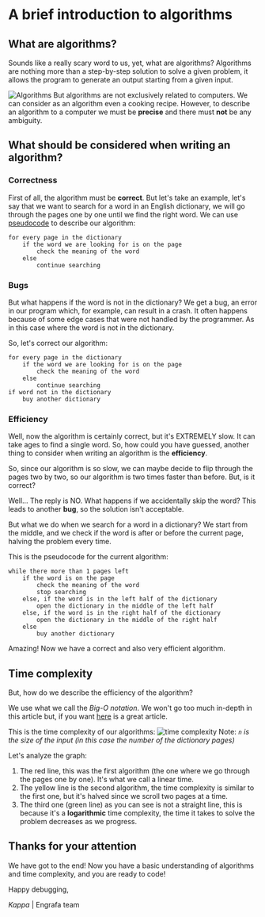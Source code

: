 # A brief introduction to algorithms

## What are algorithms?

Sounds like a really scary word to us, yet, what are algorithms?
Algorithms are nothing more than a step-by-step solution to solve a given problem, it allows the program to generate an output starting from a given input.

![Algorithms](https://s3.ap-south-1.amazonaws.com/afteracademy-server-uploads/time-and-space-complexity-analysis-of-algorithm-flow-of-algorithm-3df63a24cb959397.png)
But algorithms are not exclusively related to computers. We can consider as an algorithm even a cooking recipe.
However, to describe an algorithm to a computer we must be **precise** and there must **not** be any ambiguity.

## What should be considered when writing an algorithm?

### Correctness

First of all, the algorithm must be **correct**.
But let's take an example, let's say that we want to search for a word in an English dictionary, we will go through the pages one by one until we find the right word. 
We can use [pseudocode](https://en.wikipedia.org/wiki/Pseudocode) to describe our algorithm:
```
for every page in the dictionary
	if the word we are looking for is on the page
		check the meaning of the word
	else
		continue searching
```

### Bugs

But what happens if the word is not in the dictionary?
We get a bug, an error in our program which, for example, can result in a crash. 
It often happens because of some edge cases that were not handled by the programmer. As in this case where the word is not in the dictionary.

So, let's correct our algorithm:
```
for every page in the dictionary
	if the word we are looking for is on the page
		check the meaning of the word
	else
		continue searching
if word not in the dictionary
	buy another dictionary
```

### Efficiency

Well, now the algorithm is certainly correct, but it's EXTREMELY slow. It can take ages to find a single word.
So, how could you have guessed, another thing to consider when writing an algorithm is the **efficiency**.

So, since our algorithm is so slow, we can maybe decide to flip through the pages two by two, so our algorithm is two times faster than before.
But, is it correct?

Well... The reply is NO.
What happens if we accidentally skip the word? This leads to another **bug**, so the solution isn't acceptable.

But what we do when we search for a word in a dictionary?
We start from the middle, and we check if the word is after or before the current page, halving the problem every time.

This is the pseudocode for the current algorithm:
```
while there more than 1 pages left
	if the word is on the page
		check the meaning of the word
		stop searching
	else, if the word is in the left half of the dictionary
		open the dictionary in the middle of the left half
	else, if the word is in the right half of the dictionary
		open the dictionary in the middle of the right half
	else
		buy another dictionary
```

Amazing! Now we have a correct and also very efficient algorithm.

## Time complexity

But, how do we describe the efficiency of the algorithm?

We use what we call the *Big-O notation*. 
We won't go too much in-depth in this article but, if you want [here](https://www.freecodecamp.org/news/big-o-notation-why-it-matters-and-why-it-doesnt-1674cfa8a23c/) is a great article.

This is the time complexity of our algorithms:
![time complexity](https://cs50.harvard.edu/college/2021/spring/notes/0/running_time.png)
Note: *`n` is the size of the input (in this case the number of the dictionary pages)*

Let's analyze the graph:
 1. The red line, this was the first algorithm (the one where we go through the pages one by one). It's what we call a linear time.
 2. The yellow line is the second algorithm, the time complexity is similar to the first one, but it's halved since we scroll two pages at a time.
 3. The third one (green line) as you can see is not a straight line, this is because it's a **logarithmic** time complexity, the time it takes to solve the problem decreases as we progress.

## Thanks for your attention

We have got to the end!
Now you have a basic understanding of algorithms and time complexity, and you are ready to code!

Happy debugging,

*Kappa* | Engrafa team

